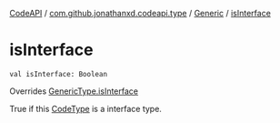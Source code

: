 [CodeAPI](../../index.md) / [com.github.jonathanxd.codeapi.type](../index.md) / [Generic](index.md) / [isInterface](.)

# isInterface

`val isInterface: Boolean`

Overrides [GenericType.isInterface](../-generic-type/is-interface.md)

True if this [CodeType](../-code-type/index.md) is a interface type.

